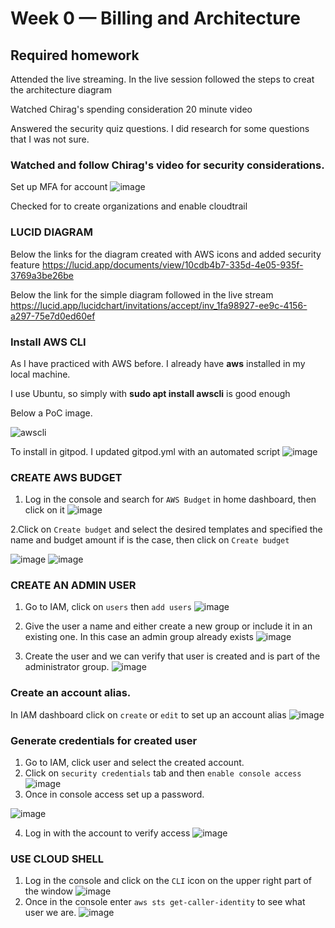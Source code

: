 # Week 0 — Billing and Architecture

## Required homework

Attended the live streaming. In the live session followed the steps to creat the architecture diagram

Watched Chirag's spending consideration 20 minute video

Answered the security quiz questions. I did research for some questions that I was not sure. 

### Watched and follow Chirag's video for security considerations.

Set up MFA for account
![image](https://user-images.githubusercontent.com/46797181/220008680-00fa978c-8611-49c3-941d-a1734469e0a4.png)

Checked for to create organizations and enable cloudtrail

### LUCID DIAGRAM

Below the links for the diagram created with AWS icons and added security feature
https://lucid.app/documents/view/10cdb4b7-335d-4e05-935f-3769a3be26be

Below the link for the simple diagram followed in the live stream
https://lucid.app/lucidchart/invitations/accept/inv_1fa98927-ee9c-4156-a297-75e7d0ed60ef


### Install AWS CLI
As I have practiced with AWS before. I already have **aws** installed in my local machine.

I use Ubuntu, so simply with **sudo apt install awscli** is good enough 

Below a PoC image.

![awscli](https://user-images.githubusercontent.com/46797181/219274204-c7ffbc00-e046-4395-9dea-b23023c85862.png)

To install in gitpod. I updated gitpod.yml with an automated script 
![image](https://user-images.githubusercontent.com/46797181/221371091-622b739f-4db2-4b52-895c-d099bd149b8d.png)


### CREATE AWS BUDGET
1. Log in the console and search for `AWS Budget` in home dashboard, then click on it
![image](https://user-images.githubusercontent.com/46797181/220817067-61606e1b-c532-42ef-ae38-6938a64261e5.png)

2.Click on `Create budget` and select the desired templates and specified the name and budget amount if is the case, then click on `Create budget`

![image](https://user-images.githubusercontent.com/46797181/220816886-bd459a29-dfa6-4185-bcb4-2bfebca16019.png)
![image](https://user-images.githubusercontent.com/46797181/220816956-9e53bc7d-982e-4fe8-8572-a9fc63b779e6.png)

### CREATE AN ADMIN USER
1. Go to IAM, click on `users` then `add users`
![image](https://user-images.githubusercontent.com/46797181/220819904-f3f5802d-8929-4f29-8607-b10bacec1ed5.png)


2. Give the user a name and either create a new group or include it in an existing one. In this case an admin group already exists
![image](https://user-images.githubusercontent.com/46797181/220820080-29bdf5b9-5663-4f48-98af-d4919e0a3973.png)

3. Create the user and we can verify that user is created and is part of the administrator group.
![image](https://user-images.githubusercontent.com/46797181/220820321-4f5e5de9-db03-4923-8e0d-45e9441da9d3.png)
 
 
 ### Create an account alias.
 In IAM dashboard click on `create` or `edit` to set up an account alias
 ![image](https://user-images.githubusercontent.com/46797181/220821317-c5da7c8e-8143-4c51-9ade-507857f588b0.png)

 ### Generate credentials for created user 
 1. Go to IAM, click user and select the created account.
 2. Click on `security credentials` tab and then `enable console access`
 ![image](https://user-images.githubusercontent.com/46797181/220822624-6e8c8be1-91f5-4cb3-96e5-715f157ea6e2.png)
 3. Once in console access set up a password.

![image](https://user-images.githubusercontent.com/46797181/220822771-cb8befa8-7eed-491d-a715-65bcec36b8a4.png)

4. Log in with the account to verify access 
![image](https://user-images.githubusercontent.com/46797181/220823245-0bcbf320-d2e8-4ee7-8495-7a3352bc6668.png)

### USE CLOUD SHELL
1. Log in the console and click on the `CLI` icon on the upper right part of the window
![image](https://user-images.githubusercontent.com/46797181/220826113-83cbdb47-aef1-453d-8727-2c52a46ce9e9.png)
2. Once in the console enter `aws sts get-caller-identity` to see what user we are.
![image](https://user-images.githubusercontent.com/46797181/220826438-b88baee1-0703-47bc-91ba-bf65648184f7.png)
